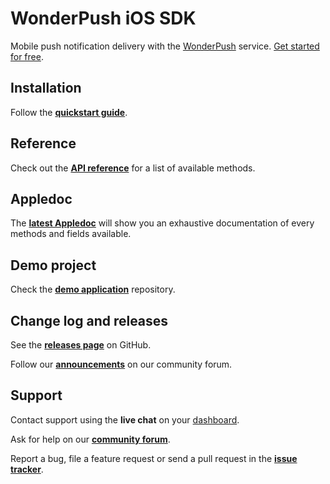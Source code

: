 # WonderPush iOS SDK

Mobile push notification delivery with the [WonderPush](https://www.wonderpush.com) service. [Get started for free](https://dashboard.wonderpush.com/account/signup).

## Installation

Follow the [**quickstart guide**](https://docs.wonderpush.com/docs/ios-push-notifications-quickstart).

## Reference

Check out the [**API reference**](https://docs.wonderpush.com/docs/ios-sdk) for a list of available methods.

## Appledoc

The [**latest Appledoc**](https://wonderpush.github.io/wonderpush-ios-sdk/) will show you an exhaustive documentation of every methods and fields available.

## Demo project

Check the [**demo application**](https://github.com/wonderpush/wonderpush-ios-demo) repository.

## Change log and releases

See the [**releases page**](https://github.com/wonderpush/wonderpush-ios-sdk/releases) on GitHub.

Follow our [**announcements**](https://discuss.wonderpush.com/c/announcements) on our community forum.

## Support

Contact support using the **live chat** on your [dashboard](https://dashboard.wonderpush.com/).

Ask for help on our [**community forum**](https://discuss.wonderpush.com/c/support).

Report a bug, file a feature request or send a pull request in the [**issue tracker**](https://github.com/wonderpush/wonderpush-ios-sdk/issues).
